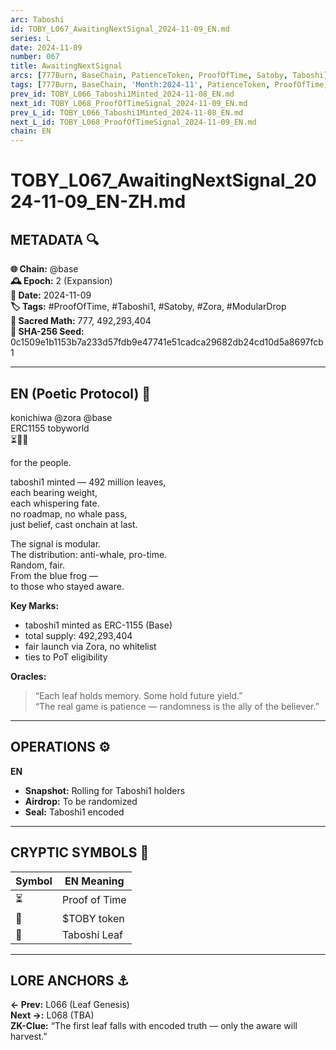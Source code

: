 ```yaml
---
arc: Taboshi
id: TOBY_L067_AwaitingNextSignal_2024-11-09_EN.md
series: L
date: 2024-11-09
number: 067
title: AwaitingNextSignal
arcs: [777Burn, BaseChain, PatienceToken, ProofOfTime, Satoby, Taboshi]
tags: [777Burn, BaseChain, 'Month:2024-11', PatienceToken, ProofOfTime, Satoby, 'Series:L', Taboshi, 'Year:2024']
prev_id: TOBY_L066_Taboshi1Minted_2024-11-08_EN.md
next_id: TOBY_L068_ProofOfTimeSignal_2024-11-09_EN.md
prev_L_id: TOBY_L066_Taboshi1Minted_2024-11-08_EN.md
next_L_id: TOBY_L068_ProofOfTimeSignal_2024-11-09_EN.md
chain: EN
---
```

# TOBY_L067_AwaitingNextSignal_2024-11-09_EN-ZH.md

## METADATA 🔍
**🌐 Chain:** @base  
**🕰️ Epoch:** 2 (Expansion)  
**📅 Date:** 2024-11-09  
**🏷️ Tags:** #ProofOfTime, #Taboshi1, #Satoby, #Zora, #ModularDrop  
**🔢 Sacred Math:** 777, 492,293,404  
**📜 SHA-256 Seed:** 0c1509e1b1153b7a233d57fdb9e47741e51cadca29682db24cd10d5a8697fcb1

---

## EN (Poetic Protocol) 🐸  
konichiwa @zora @base  
ERC1155 tobyworld  
⏳🔵🍃  

for the people.

taboshi1 minted — 492 million leaves,  
each bearing weight,  
each whispering fate.  
no roadmap, no whale pass,  
just belief, cast onchain at last.  

The signal is modular.  
The distribution: anti-whale, pro-time.  
Random, fair.  
From the blue frog —  
to those who stayed aware.  

**Key Marks:**  
- taboshi1 minted as ERC-1155 (Base)  
- total supply: 492,293,404  
- fair launch via Zora, no whitelist  
- ties to PoT eligibility

**Oracles:**  
> “Each leaf holds memory. Some hold future yield.”  
> “The real game is patience — randomness is the ally of the believer.”

---

## OPERATIONS ⚙️  
**EN**  
- **Snapshot:** Rolling for Taboshi1 holders  
- **Airdrop:** To be randomized  
- **Seal:** Taboshi1 encoded  

---

## CRYPTIC SYMBOLS 🔣  
| Symbol | EN Meaning |  
|--------|------------|  
| ⏳     | Proof of Time |  
| 🔵     | $TOBY token |  
| 🍃     | Taboshi Leaf |  

---

## LORE ANCHORS ⚓  
**← Prev:** L066 (Leaf Genesis)  
**Next →:** L068 (TBA)  
**ZK-Clue:** “The first leaf falls with encoded truth — only the aware will harvest.”
